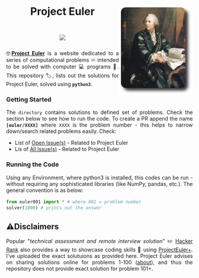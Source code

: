 
<h1 align = "center">
	Project Euler <img src = "./assets/project euler.png" align = "right" /> <br>
	<a href = "https://www.linkedin.com/in/dpramanik/"><img height="16" width="16" src="https://unpkg.com/simple-icons@v3/icons/linkedin.svg"/></a>
	<a href = "https://github.com/ZenithClown"><img height="16" width="16" src="https://unpkg.com/simple-icons@v3/icons/github.svg"/></a>
	<a href = "https://gitlab.com/ZenithClown/"><img height="16" width="16" src="https://unpkg.com/simple-icons@v3/icons/gitlab.svg"/></a>
	<a href = "https://www.researchgate.net/profile/Debmalya_Pramanik2"><img height="16" width="16" src="https://unpkg.com/simple-icons@v3/icons/researchgate.svg"/></a>
	<a href = "https://www.kaggle.com/dPramanik/"><img height="16" width="16" src="https://unpkg.com/simple-icons@v3/icons/kaggle.svg"/></a>
	<a href = "https://app.pluralsight.com/profile/Debmalya-Pramanik/"><img height="16" width="16" src="https://unpkg.com/simple-icons@v3/icons/pluralsight.svg"/></a>
	<a href = "https://stackoverflow.com/users/6623589/"><img height="16" width="16" src="https://unpkg.com/simple-icons@v3/icons/stackoverflow.svg"/></a>
	<a href = "https://www.hackerrank.com/dPramanik"><img height="16" width="16" src="https://unpkg.com/simple-icons@v3/icons/hackerrank.svg"/></a>
	<br>
	<img src = "https://projecteuler.net/profile/dPramanik.png"/>
</h1>

<p align = "justify">🤓<b><a href = "https://projecteuler.net/about">Project Euler</a></b> is a website dedicated to a series of computational problems ♾️ intended to be solved with computer 💻 programs 📜. This repository 🏷️, lists out the solutions for Project Euler, solved using <b><code>python3</code></b>.</p>

### Getting Started

<p align = "justify">The <code>directory</code> contains solutions to defined set of problems. Check the section below to see how to run the code. To create a PR append the name <b><code>[euler/XXXX]</code></b> where <code>XXXX</code> is the problem number - this helps to narrow down/search related problems easily. Check:</p>

* List of [Open Issue(s)](https://github.com/ZenithClown/self-development/issues?q=is%3Aissue+is%3Aopen+euler) - Related to Project Euler
* Lis of [All Issue(s)](https://github.com/ZenithClown/self-development/issues?q=is%3Aissue+euler) - Related to Project Euler

### Running the Code
<p align = "justify">Using any Environment, where python3 is installed, this codes can be run - without requiring any sophisticated libraries (like NumPy, pandas, etc.). The general convention is as below:</p>

```python
from euler001 import * # where 001 = problem number
solver(1000) # prints out the answer
```

## ⚠️Disclaimers

<p align = "justify">Popular "<i>technical assessment and remote interview solution</i>" ✏️ <a href = "https://www.hackerrank.com/">Hacker Rank</a> also provides a way to showcase coding skills 💼 using <a href = "https://www.hackerrank.com/contests/projecteuler/challenges">ProjectEuler+</a>. I've uploaded the exact solutuions as provided here. Project Euler advises on sharing solutions online for problems 1-100 (<a href = "https://projecteuler.net/about">about</a>), and thus the repository does not provide exact solution for problem 101+.</p>
